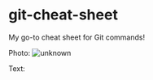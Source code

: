 # git-cheat-sheet
My go-to cheat sheet for Git commands!

Photo:
![unknown](https://user-images.githubusercontent.com/58148243/172987445-00ecdebf-bea7-4fb4-a0a5-2fb49029015f.jpeg)

Text:

